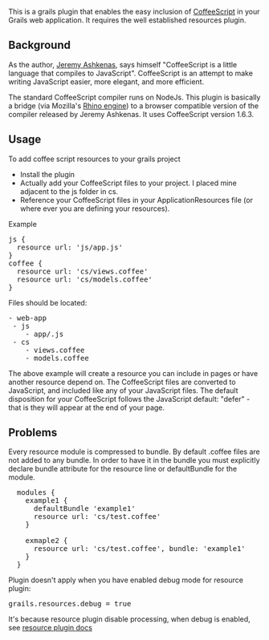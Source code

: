 This is a grails plugin that enables the easy inclusion of [CoffeeScript](https://github.com/jashkenas/coffee-script) in your Grails web application. 
It requires the well established resources plugin.

## Background
As the author, [Jeremy Ashkenas](https://github.com/jashkenas), says himself "CoffeeScript is a little language that compiles to JavaScript". CoffeeScript is an attempt to make writing JavaScript easier, more elegant, and more efficient. 
 
The standard CoffeeScript compiler runs on NodeJs. This plugin is basically a bridge (via Mozilla's [Rhino engine](https://github.com/mozilla/rhino)) to a browser compatible version of the compiler released by Jeremy Ashkenas. It uses CoffeeScript version 1.6.3.

## Usage
To add coffee script resources to your grails project

* Install the plugin
* Actually add your CoffeeScript files to your project. I placed mine adjacent to the js folder in cs.
* Reference your CoffeeScript files in your ApplicationResources file (or where ever you are defining your resources).

Example
<pre>
js {
  resource url: 'js/app.js'
}
coffee {
  resource url: 'cs/views.coffee'
  resource url: 'cs/models.coffee'
}
</pre>

Files should be located:
<pre>
- web-app
 - js
    - app/.js
 - cs
    - views.coffee
    - models.coffee
</pre>

The above example will create a resource you can include in pages or have another resource depend on. The CoffeeScript files are converted
to JavaScript, and included like any of your JavaScript files. The default disposition for your CoffeeScript follows the JavaScript default: "defer" -  that is they will appear at the end of your page.

## Problems
Every resource module is compressed to bundle. By default .coffee files are not added to any bundle. In order to have it in the bundle you must explicitly declare bundle attribute for the resource line or defaultBundle for the module.
<pre>
  modules {
    example1 {
      defaultBundle 'example1'
      resource url: 'cs/test.coffee'
    }

    exmaple2 {
      resource url: 'cs/test.coffee', bundle: 'example1'
    }
  }
</pre>

Plugin doesn't apply when you have enabled debug mode for resource plugin:
<pre>
grails.resources.debug = true
</pre>

It's because resource plugin disable processing, when debug is enabled, see [resource plugin docs](http://grails-plugins.github.com/grails-resources/guide/8.%20Debugging.html)
